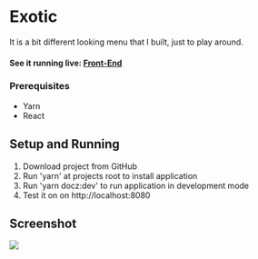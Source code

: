 # Exotic

It is a bit different looking menu that I built, just to play around.

#### See it running live: [Front-End](http://front-end-portfolio.s3-website.eu-north-1.amazonaws.com/)


### Prerequisites
- Yarn
- React

## Setup and Running

1. Download project from GitHub
2. Run 'yarn' at projects root to install application
3. Run 'yarn docz:dev' to run application in development mode
4. Test it on on http://localhost:8080

## Screenshot
<img src="https://front-end-portfolio.s3.eu-north-1.amazonaws.com/pic.png" />
